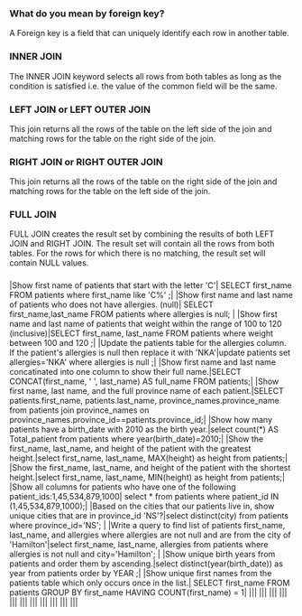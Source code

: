 ### What do you mean by foreign key? 
A Foreign key is a field that can uniquely identify each row in another table. 
### INNER JOIN
The INNER JOIN keyword selects all rows from both tables as long as the condition is satisfied i.e. the value of the common field will be the same.
### LEFT JOIN or LEFT OUTER JOIN
This join returns all the rows of the table on the left side of the join and matching rows for the table on the right side of the join. 
### RIGHT JOIN or RIGHT OUTER JOIN
This join returns all the rows of the table on the right side of the join and matching rows for the table on the left side of the join. 
### FULL JOIN
FULL JOIN creates the result set by combining the results of both LEFT JOIN and RIGHT JOIN. The result set will contain all the rows from both tables. 
For the rows for which there is no matching, the result set will contain NULL values.
### 

|Show first name of patients that start with the letter 'C'| SELECT first_name FROM patients where first_name like 'C%' ;| 
|Show first name and last name of patients who does not have allergies. (null)| SELECT first_name,last_name  FROM patients where allergies is null; |
|Show first name and last name of patients that weight within the range of 100 to 120 (inclusive)|SELECT first_name, last_name FROM patients where  weight between 100 and 120 ;|
|Update the patients table for the allergies column. If the patient's allergies is null then replace it with 'NKA'|update patients set allergies='NKA' where allergies is null ;|
|Show first name and last name concatinated into one column to show their full name.|SELECT CONCAT(first_name, ' ', last_name) AS full_name FROM patients;|
|Show first name, last name, and the full province name of each patient.|SELECT patients.first_name, patients.last_name, province_names.province_name from patients join province_names on province_names.province_id==patients.province_id;|
|Show how many patients have a birth_date with 2010 as the birth year.|select count(*) AS Total_patient from patients where year(birth_date)=2010;|
|Show the first_name, last_name, and height of the patient with the greatest height.|select first_name, last_name, MAX(height) as height from patients;|
|Show the first_name, last_name, and height of the patient with the shortest height.|select first_name, last_name, MIN(height) as height from patients;|
|Show all columns for patients who have one of the following patient_ids:1,45,534,879,1000| select * from patients where patient_id IN (1,45,534,879,1000);|
|Based on the cities that our patients live in, show unique cities that are in province_id 'NS'?|select distinct(city) from patients where province_id='NS'; |
|Write a query to find list of patients first_name, last_name, and allergies where allergies are not null and are from the city of 'Hamilton'|select first_name, last_name, allergies from patients where allergies is not null and city='Hamilton'; |
|Show unique birth years from patients and order them by ascending.|select distinct(year(birth_date)) as year from patients order by YEAR ;|
|Show unique first names from the patients table which only occurs once in the list.| SELECT first_name FROM patients GROUP BY first_name HAVING COUNT(first_name) = 1|
|||
|||
|||
|||
|||
|||
|||
|||
|||
|||
|||


### 
### 
### 
### 
### 
### 
### 
### 
